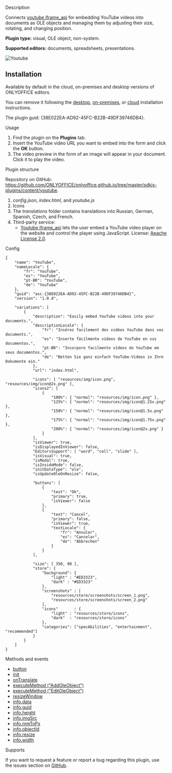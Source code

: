 Description

Connects [youtube iframe\_api](https://developers.google.com/youtube/iframe_api_reference) for embedding YouTube videos into documents as OLE objects and managing them by adjusting their size, rotating, and changing position.

**Plugin type:** visual, OLE object, non-system.

**Supported editors:** documents, spreadsheets, presentations.

![Youtube](/assets/images/plugins/gifs/youtube.gif)

## Installation

Available by default in the cloud, on-premises and desktop versions of ONLYOFFICE editors.

You can remove it following the [desktop](/plugin/installation/desktop), [on-premises](/plugin/installation/onpremises), or [cloud](/plugin/installation/cloud) installation instructions.

The plugin guid: {38E022EA-AD92-45FC-B22B-49DF39746DB4}.

Usage

1. Find the plugin on the **Plugins** tab.
2. Insert the YouTube video URL you want to embed into the form and click the **OK** button.
3. The video preview in the form of an image will appear in your document. Click it to play the video.

Plugin structure

Repository on GitHub: <https://github.com/ONLYOFFICE/onlyoffice.github.io/tree/master/sdkjs-plugins/content/youtube>.

1. *config.json*, *index.html*, and *youtube.js*
2. Icons
3. The *translations* folder contains translations into Russian, German, Spanish, Czech, and French.
4. Third-party service:
   * [Youtube iframe\_api](https://developers.google.com/youtube/iframe_api_reference) lets the user embed a YouTube video player on the website and control the player using JavaScript. License: [Apache License 2.0](https://www.apache.org/licenses/LICENSE-2.0).

Config

```
{
    "name": "YouTube",
    "nameLocale": {
        "fr": "YouTube",
        "es": "YouTube",
        "pt-BR": "YouTube",
        "de": "YouTube"
    },
    "guid": "asc.{38E022EA-AD92-45FC-B22B-49DF39746DB4}",
    "version": "1.0.4",

    "variations": [
        {
            "description": "Easily embed YouTube videos into your documents.",
            "descriptionLocale": {
                "fr": "Insérez facilement des vidéos YouTube dans vos documents.",
                "es": "Inserte fácilmente vídeos de YouTube en sus documentos.",
                "pt-BR": "Incorpore facilmente vídeos do YouTube em seus documentos.",
                "de": "Betten Sie ganz einfach YouTube-Videos in Ihre Dokumente ein."
            },
            "url": "index.html",

            "icons": [ "resources/img/icon.png", "resources/img/icon@2x.png" ],
            "icons2": [
                {
                    "100%": { "normal": "resources/img/icon.png" },
                    "125%": { "normal": "resources/img/icon@1.25x.png" },
                    "150%": { "normal": "resources/img/icon@1.5x.png" },
                    "175%": { "normal": "resources/img/icon@1.75x.png" },
                    "200%": { "normal": "resources/img/icon@2x.png" }
                }
            ],
            "isViewer": true,
            "isDisplayedInViewer": false,
            "EditorsSupport": [ "word", "cell", "slide" ],
            "isVisual": true,
            "isModal": true,
            "isInsideMode": false,
            "initDataType": "ole",
            "isUpdateOleOnResize": false,

            "buttons": [
                {
                    "text": "Ok",
                    "primary": true,
                    "isViewer": false
                },
                {
                    "text": "Cancel",
                    "primary": false,
                    "isViewer": true,
                    "textLocale": {
                        "fr": "Annuler",
                        "es": "Cancelar",
                        "de": "Abbrechen"
                    }
                }
            ],

            "size": [ 350, 90 ],
            "store": {
                "background": {
                    "light" : "#ED3323",
                    "dark" : "#ED3323"
                },
                "screenshots" : [
                    "resources/store/screenshots/screen_1.png",
                    "resources/store/screenshots/screen_2.png"
                ],
                "icons"       : {
                    "light" : "resources/store/icons",
                    "dark"  : "resources/store/icons"
                },
                "categories": ["specAbilities", "entertainment", "recommended"]
            }
        }
    ]
}
```

Methods and events

* [button](/plugin/events/button)
* [init](/plugin/events/init)
* [onTranslate](/plugin/events/ontranslate)
* [executeMethod ("AddOleObject")](/plugin/executemethod/common/addoleobject)
* [executeMethod ("EditOleObject")](/plugin/executemethod/common/editoleobject)
* [resizeWindow](/plugin/resizewindow)
* [info.data](/plugin/info#data)
* [info.guid](/plugin/info#guid)
* [info.height](/plugin/info#height)
* [info.imgSrc](/plugin/info#imgSrc)
* [info.mmToPx](/plugin/info#mmToPx)
* [info.objectId](/plugin/info#objectId)
* [info.resize](/plugin/info#resize)
* [info.width](/plugin/info#width)

Supports

If you want to request a feature or report a bug regarding this plugin, use the issues section on [GitHub](https://github.com/ONLYOFFICE/onlyoffice.github.io/issues).
